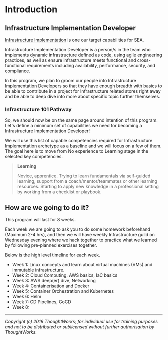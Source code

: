 # Introduction

## Infrastructure Implementation Developer

[Infrastructure Implementation](https://capable.herokuapp.com/archetypes/infrastructure-implementation) is one our target capabilities for SEA. 

Infrastructure Implementation Developer is a person/s in the team who implements dynamic infrastructure defined as code, using agile engineering practices, as well as ensure infrastructure meets functional and cross-functional requirements including availability, performance, security, and compliance. 

In this program, we plan to groom our people into Infrastructure Implementation Developers so that they have enough breadth with basics to be able to contribute in a project for Infrastructure related stores right away and be able to deep dive into more about specific topic further themselves.

### Infrastructure 101 Pathway

So, we should now be on the same page around intention of this program. Let's define a minimum set of capabilities we need for becoming a Infrastructure Implementation Developer!

We will use this list of capable competencies required for Infrastructure Implementation archetype as a baseline and we will focus on a few of them.
The goal here is to move from No experience to Learning stage in the selected key competencies.

> **Learning**
>
> Novice, apprentice. Trying to learn fundamentals via self-guided learning, support from a coach/mentor/teammates or other learning resources. Starting to apply new knowledge in a professional setting by working from a checklist or playbook.

## How are we going to do it?

This program will last for 8 weeks. 

Each week we are going to ask you to do some homework beforehand (Maximum 2-4 hrs), and then we will have weekly Infrastructure guild on Wednesday evening where we hack together to practice what we learned by following pre-planned exercises together.

Below is the high level timeline for each week.

* Week 1: Linux concepts and learn about virtual machines (VMs) and immutable infrastructure.
* Week 2: Cloud Computing, AWS basics, IaC basics
* Week 3: AWS deep(er) dive, Networking
* Week 4: Containerisation and Docker
* Week 5: Container Orchestration and Kubernetes
* Week 6: Helm
* Week 7: CD Pipelines, GoCD
* Week 8: 

---

*Copyright (c) 2019 ThoughtWorks; for individual use for training purposes and not to be distributed or sublicensed without further authorisation by ThoughtWorks.*

